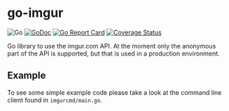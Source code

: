 # go-imgur

![Go](https://github.com/koffeinsource/go-imgur/workflows/Go/badge.svg)
[![GoDoc](https://godoc.org/github.com/koffeinsource/go-imgur?status.svg)](https://pkg.go.dev/github.com/koffeinsource/go-imgur?tab=doc)
[![Go Report Card](https://goreportcard.com/badge/github.com/koffeinsource/go-imgur)](https://goreportcard.com/report/github.com/koffeinsource/go-imgur)
[![Coverage Status](
https://coveralls.io/repos/github/koffeinsource/go-imgur/badge.svg?branch=master)](https://coveralls.io/github/koffeinsource/go-imgur?branch=master)

Go library to use the imgur.com API. At the moment only the anonymous part of the API is supported, but that is used in a production environment.

## Example

To see some simple example code please take a look at the command line client found in `imgurcmd/main.go`.
